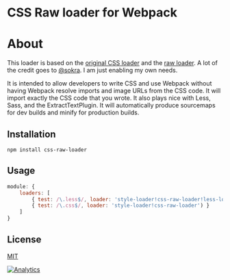 # CSS Raw loader for Webpack

# About

This loader is based on the [original CSS loader](https://github.com/webpack/css-loader) and the [raw loader](https://github.com/webpack/raw-loader). A lot of the credit goes to [@sokra](https://github.com/sokra). I am just enabling my own needs. 

It is intended to allow developers to write CSS and use Webpack without having Webpack resolve imports and image URLs from the CSS code. It will import exactly the CSS code that you wrote. It also plays nice with Less, Sass, and the ExtractTextPlugin. It will automatically produce sourcemaps for dev builds and minify for production builds.

## Installation

```
npm install css-raw-loader
```

## Usage

``` javascript
module: {
    loaders: [
        { test: /\.less$/, loader: 'style-loader!css-raw-loader!less-loader') },
        { test: /\.css$/, loader: 'style-loader!css-raw-loader') }
    ]
}
```

## License

[MIT](http://www.opensource.org/licenses/mit-license.php)

[![Analytics](https://ga-beacon.appspot.com/UA-17159207-7/css-raw-loader/readme)](https://github.com/igrigorik/ga-beacon)
